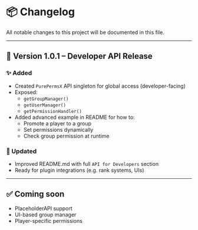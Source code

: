 # 📦 Changelog

All notable changes to this project will be documented in this file.

---

## 📌 Version 1.0.1 – Developer API Release

### ✨ Added
- Created `PurePermsX` API singleton for global access (developer-facing)
- Exposed:
  - `getGroupManager()`
  - `getUserManager()`
  - `getPermissionHandler()`
- Added advanced example in README for how to:
  - Promote a player to a group
  - Set permissions dynamically
  - Check group permission at runtime

### 📝 Updated
- Improved README.md with full `API for Developers` section
- Ready for plugin integrations (e.g. rank systems, UIs)

---

## ✅ Coming soon
- PlaceholderAPI support
- UI-based group manager
- Player-specific permissions